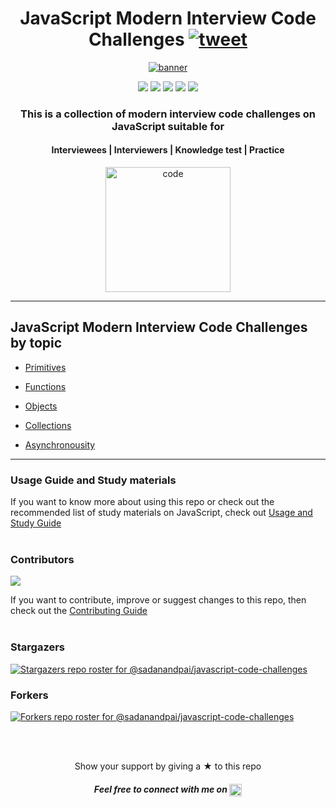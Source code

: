 <h1 align="center">
    JavaScript Modern Interview Code Challenges
	<a target="_blank" href="https://twitter.com/intent/tweet?text=A%20collection%20of%20modern%20interview%20code%20challenges%20on%20JavaScript&url=https://github.com/sadanandpai/javascript-code-challenges&hashtags=javascript,interview,HTML5,CSS,reactjs,angularjs,jobseekers,js"><img src="https://img.shields.io/twitter/url/http/shields.io.svg?style=social" alt="tweet" /></a>

</h1>
<div align="center">
    <a href="#javascript-modern-interview-code-challenges-by-topic"><img src="assets/banner.jpg" alt="banner" /></a>
</div>

<div align="center">
    <p>
	    <a name="stars"><img src="https://img.shields.io/github/stars/sadanandpai/javascript-code-challenges?style=for-the-badge"></a>
	    <a name="forks"><img src="https://img.shields.io/github/forks/sadanandpai/javascript-code-challenges?logoColor=green&style=for-the-badge"></a>
	    <a name="contributions"><img src="https://img.shields.io/github/contributors/sadanandpai/javascript-code-challenges?logoColor=green&style=for-the-badge"></a>
	    <a name="madeWith"><img src="https://img.shields.io/badge/Made%20with-Markdown-1f425f.svg?style=for-the-badge"></a>
	    <a name="license"><img src="https://img.shields.io/github/license/sadanandpai/javascript-code-challenges?style=for-the-badge"></a>
    </p>
</div>

<div align="center">
    <h3>This is a collection of modern interview code challenges on JavaScript suitable for</h3>
    <h4>Interviewees | Interviewers | Knowledge test | Practice</h4>
    <a href="#javascript-modern-interview-code-challenges-by-topic"><img src="assets/code.png" alt="code" width="200"/></a>
</div>

---

## JavaScript Modern Interview Code Challenges by topic

- [Primitives](https://github.com/sadanandpai/javascript-code-challenges/blob/main/challenges/primitives.md#home)

- [Functions](https://github.com/sadanandpai/javascript-code-challenges/blob/main/challenges/functions.md#home)

- [Objects](https://github.com/sadanandpai/javascript-code-challenges/blob/main/challenges/objects.md#home)

- [Collections](https://github.com/sadanandpai/javascript-code-challenges/blob/main/challenges/collections.md#home)

- [Asynchronousity](https://github.com/sadanandpai/javascript-code-challenges/blob/main/challenges/async.md#home)

---

### Usage Guide and Study materials
If you want to know more about using this repo or check out the recommended list of study materials on JavaScript, check out [Usage and Study Guide](https://github.com/sadanandpai/javascript-code-challenges/blob/main/usageAndStudyGuide.md)
<br/><br/>

### Contributors
<a href="https://github.com/sadanandpai/javascript-code-challenges/graphs/contributors">
  <img src="https://contributors-img.web.app/image?repo=sadanandpai/javascript-code-challenges" />
</a>

If you want to contribute, improve or suggest changes to this repo, then check out the [Contributing Guide](https://github.com/sadanandpai/javascript-code-challenges/blob/main/contributing.md)
<br/><br/>

### Stargazers
[![Stargazers repo roster for @sadanandpai/javascript-code-challenges](https://reporoster.com/stars/sadanandpai/javascript-code-challenges)](https://github.com/sadanandpai/javascript-code-challenges/stargazers)

### Forkers
[![Forkers repo roster for @sadanandpai/javascript-code-challenges](https://reporoster.com/forks/sadanandpai/javascript-code-challenges)](https://github.com/sadanandpai/javascript-code-challenges/network/members)

<br/><br/>
<div align="center">
	Show your support by giving a ★ to this repo
	<br/>
	<h5>Feel free to connect with me on <a href="https://linkedin.com/in/sadanandpai" target="blank"><img align="center" src="https://cdn.jsdelivr.net/npm/simple-icons@3.0.1/icons/linkedin.svg" alt="sadanandpai" height="20" width="20" /></a></h5>
</div>
